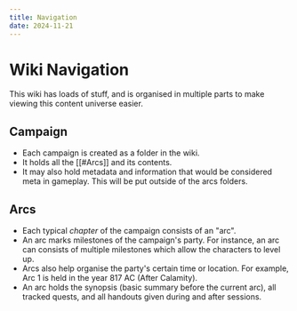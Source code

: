 ```yaml
---
title: Navigation
date: 2024-11-21
---
```

# Wiki Navigation
This wiki has loads of stuff, and is organised in multiple parts to make viewing this content universe easier.

## Campaign
- Each campaign is created as a folder in the wiki.
- It holds all the [[#Arcs]] and its contents.
- It may also hold metadata and information that would be considered meta in gameplay. This will be put outside of the arcs folders.

## Arcs
- Each typical *chapter* of the campaign consists of an "arc". 
- An arc marks milestones of the campaign's party. For instance, an arc can consists of multiple milestones which allow the characters to level up.
- Arcs also help organise the party's certain time or location. For example, Arc 1 is held in the year 817 AC (After Calamity).
- An arc holds the synopsis (basic summary before the current arc), all tracked quests, and all handouts given during and after sessions.